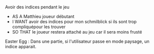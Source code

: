 Avoir des indices pendant le jeu

- AS A Matthieu joueur débutant
- I WANT avoir des indices pour mon schmilblick si ils sont trop compliquépour les trouver
- SO THAT le joueur restera attaché au jeu car il sera moins frusté

Easter Egg : Dans une partie, si l'utilisateur passe en mode paysage, un indice apparait.
